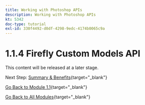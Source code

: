 ```yaml
---
title: Working with Photoshop APIs
description: Working with Photoshop APIs
kt: 5342
doc-type: tutorial
exl-id: 330f4492-d0df-4298-9edc-4174b0065c9a
---
```

# 1.1.4 Firefly Custom Models API

This content will be released at a later stage.

Next Step: [Summary & Benefits](./summary.md){target="_blank"}

[Go Back to Module 1.1](./firefly-services.md){target="_blank"}

[Go Back to All Modules](./../../../overview.md){target="_blank"}
